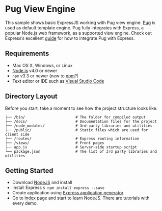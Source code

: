 # Pug View Engine
This sample shows basic ExpressJS working with Pug view engine. [Pug](https://www.npmjs.com/package/pug) is used as default template engine. Pug fully integrates with Express, a popular Node.js web framework, as a supported view engine. Check out Express’s excellent [guide](https://expressjs.com/en/guide/using-template-engines.html) for how to integrate Pug with Express.

## Requirements

  * Mac OS X, Windows, or Linux
  * [Node.js](https://nodejs.org/) v4.0 or newer
  * `npm` v3.3 or newer (new to [npm](https://docs.npmjs.com/)?)
  * Text editor or IDE such as [Visual Studio Code](https://code.visualstudio.com/)

## Directory Layout

Before you start, take a moment to see how the project structure looks like:

```
├── /bin/                       # The folder for compiled output
├── /docs/                      # Documentation files for the project
├── /node_modules/              # 3rd-party libraries and utilities
├── /public/                    # Static files which are used for client side
├── /routes/                    # Express routing information
├── /views/                     # Front pages 
├── app.js                      # Server-side startup script
└── package.json                # The list of 3rd party libraries and utilities
```

## Getting Started
* Download [NodeJS](https://nodejs.org/en/download/) and install
* Install Express
`$ npm install express --save`
* Create application using [Express application generator](https://expressjs.com/en/starter/generator.html) 
* Go to [Index](./docs/index.md) page and start to learn NodeJS. There are tutorials with every demo. 
